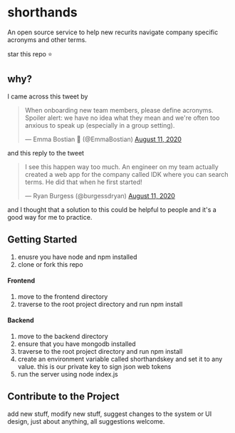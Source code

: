 # shorthands

An open source service to help new recurits navigate company specific acronyms and other terms.

star this repo :star:

## why?

I came across this tweet by

<blockquote class="twitter-tweet"><p lang="en" dir="ltr">When onboarding new team members, please define acronyms.<br>Spoiler alert: we have no idea what they mean and we&#39;re often too anxious to speak up (especially in a group setting).</p>&mdash; Emma Bostian 🐞 (@EmmaBostian) <a href="https://twitter.com/EmmaBostian/status/1293093657336336384?ref_src=twsrc%5Etfw">August 11, 2020</a></blockquote>

and this reply to the tweet

<blockquote class="twitter-tweet"><p lang="en" dir="ltr">I see this happen way too much. An engineer on my team actually created a web app for the company called IDK where you can search terms. He did that when he first started!</p>&mdash; Ryan Burgess (@burgessdryan) <a href="https://twitter.com/burgessdryan/status/1293225318002515969?ref_src=twsrc%5Etfw">August 11, 2020</a></blockquote>

and I thought that a solution to this could be helpful to people and it's a good way for me to practice.

## Getting Started

1. enusre you have node and npm installed
2. clone or fork this repo

#### Frontend

1. move to the frontend directory
2. traverse to the root project directory and run npm install

#### Backend

1. move to the backend directory
2. ensure that you have mongodb installed
3. traverse to the root project directory and run npm install
4. create an environment variable called shorthandskey and set it to any value. this is our private key to sign json web tokens
5. run the server using node index.js

## Contribute to the Project

add new stuff, modify new stuff, suggest changes to the system or UI design, just about anything, all suggestions welcome.

